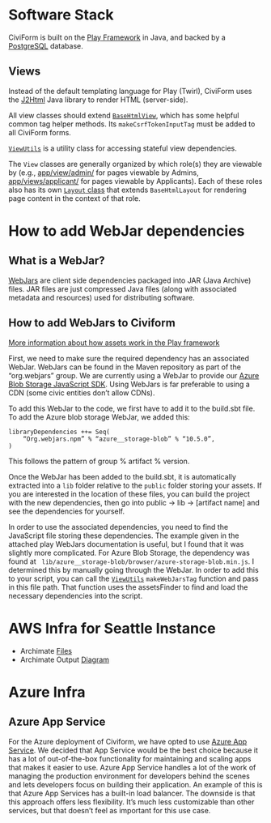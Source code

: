 # Software Stack

CiviForm is built on the [Play Framework](https://www.playframework.com/) in Java, and backed by a [PostgreSQL](https://www.postgresql.org/) database.

## Views

Instead of the default templating language for Play (Twirl), CiviForm uses the [J2Html](https://j2html.com/) Java library to render HTML (server-side).

All view classes should extend [`BaseHtmlView`](https://github.com/seattle-uat/civiform/blob/main/universal-application-tool-0.0.1/app/views/BaseHtmlView.java), which has some helpful common tag helper methods. Its `makeCsrfTokenInputTag` must be added to all CiviForm forms.

[`ViewUtils`](https://github.com/seattle-uat/civiform/blob/main/universal-application-tool-0.0.1/app/views/ViewUtils.java) is a utility class for accessing stateful view dependencies.

The `View` classes are generally organized by which role(s) they are viewable by (e.g., [app/view/admin/](https://github.com/seattle-uat/civiform/tree/main/universal-application-tool-0.0.1/app/views/admin) for pages viewable by Admins, [app/views/applicant/](https://github.com/seattle-uat/civiform/tree/main/universal-application-tool-0.0.1/app/views/applicant) for pages viewable by Applicants). Each of these roles also has its own [`Layout` class](https://github.com/seattle-uat/civiform/blob/main/universal-application-tool-0.0.1/app/views/admin/AdminLayout.java) that extends `BaseHtmlLayout` for rendering page content in the context of that role.

# How to add WebJar dependencies

## What is a WebJar?

[WebJars](https://www.baeldung.com/maven-webjars) are client side dependencies packaged into JAR (Java Archive) files. JAR files are just compressed Java files (along with associated metadata and resources) used for distributing software.

## How to add WebJars to Civiform
[More information about how assets work in the Play framework](https://www.playframework.com/documentation/2.8.x/AssetsOverview)

First, we need to make sure the required dependency has an associated WebJar.
WebJars can be found in the Maven repository as part of the “org.webjars” group. We are currently using a WebJar to provide our [Azure Blob Storage JavaScript SDK](https://mvnrepository.com/artifact/org.webjars.npm/azure__storage-blob). Using WebJars is far preferable to using a CDN (some civic entities don’t allow CDNs).

To add this WebJar to the code, we first have to add it to the build.sbt file. To add the Azure blob storage WebJar, we added this:
```
libraryDependencies ++= Seq(
	“Org.webjars.npm” % “azure__storage-blob” % “10.5.0”,
)
```
This follows the pattern of group % artifact % version. 

Once the WebJar has been added to the build.sbt, it is automatically extracted into a ```lib``` folder relative to the ```public``` folder storing your assets. 
If you are interested in the location of these files, you can build the project with the new dependencies, then go into public -> lib -> [artifact name] and see the dependencies for yourself. 

In order to use the associated dependencies, you need to find the JavaScript file storing these dependencies. The example given in the attached play WebJars documentation is useful, but I found that it was slightly more complicated. For Azure Blob Storage, the dependency was found at ``` lib/azure__storage-blob/browser/azure-storage-blob.min.js```. I determined this by manually going through the WebJar. In order to add this to your script, you can call the [`ViewUtils`](https://github.com/seattle-uat/civiform/blob/main/universal-application-tool-0.0.1/app/views/ViewUtils.java) ```makeWebJarsTag``` function and pass in this file path. That function uses the assetsFinder to find and load the necessary dependencies into the script. 


# AWS Infra for Seattle Instance

-  Archimate [Files](https://drive.google.com/drive/folders/1dtYkqGzPgjmzLmB7Yu0uULH-vhrmSygd?usp=sharing)
-  Archimate Output [Diagram](https://drive.google.com/file/d/1qWBlDo8g5ZPydpt9NbC8lqfT3BwfhELo/view?usp=sharing)

# Azure Infra
## Azure App Service
For the Azure deployment of Civiform, we have opted to use [Azure App Service](https://azure.microsoft.com/en-us/services/app-service/#overview). We decided that App Service would be the best choice because it has a lot of out-of-the-box functionality for maintaining and scaling apps that makes it easier to use. Azure App Service handles a lot of the work of managing the production environment for developers behind the scenes and lets developers focus on building their application. An example of this is that Azure App Services has a built-in load balancer. The downside is that this approach offers less flexibility. It’s much less customizable than other services, but that doesn’t feel as important for this use case.